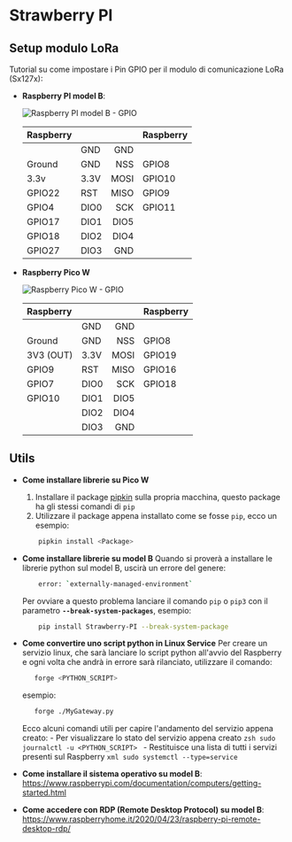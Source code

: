 # Strawberry PI

## Setup modulo LoRa

Tutorial su come impostare i Pin GPIO per il modulo di comunicazione LoRa (Sx127x):

- **Raspberry PI model B**: 

    ![Raspberry PI model B - GPIO](./_imgs/Raspberry_PI_model_b_GPIOs.png)

    | Raspberry |      |      | Raspberry |
    | :-------- | :--- | ---: | --------- |
    |           | GND  |  GND |           |
    | Ground    | GND  |  NSS | GPIO8     |
    | 3.3v      | 3.3V | MOSI | GPIO10    |
    | GPIO22    | RST  | MISO | GPIO9     |
    | GPIO4     | DIO0 |  SCK | GPIO11    |
    | GPIO17    | DIO1 | DIO5 |           |
    | GPIO18    | DIO2 | DIO4 |           |
    | GPIO27    | DIO3 |  GND |           |

- **Raspberry Pico W**

    ![Raspberry Pico W - GPIO](./_imgs/Raspberry_Pico_W_GPIOs.svg)
    

    | Raspberry |      |      | Raspberry |
    | :-------- | :--- | ---: | --------- |
    |           | GND  |  GND |           |
    | Ground    | GND  |  NSS | GPIO8     |
    | 3V3 (OUT) | 3.3V | MOSI | GPIO19    |
    | GPIO9     | RST  | MISO | GPIO16    |
    | GPIO7     | DIO0 |  SCK | GPIO18    |
    | GPIO10    | DIO1 | DIO5 |           |
    |           | DIO2 | DIO4 |           |
    |           | DIO3 |  GND |           |

## Utils

- **Come installare librerie su Pico W**
    1. Installare il package [pipkin](https://pypi.org/project/pipkin/) sulla propria macchina, questo package ha gli stessi comandi di `pip`
    2. Utilizzare il package appena installato come se fosse `pip`, ecco un esempio:
    ```zsh
        pipkin install <Package>
    ```


- **Come installare librerie su model B**
    Quando si proverà a installare le librerie python sul model B, uscirà un errore del genere:
    ```zsh
        error: `externally-managed-environment`
    ```

    Per ovviare a questo problema lanciare il comando `pip` o `pip3` con il parametro **`--break-system-packages`**, esempio:
    ```zsh
        pip install Strawberry-PI --break-system-package
    ```

- **Come convertire uno script python in Linux Service**
    Per creare un servizio linux, che sarà lanciare lo script python all'avvio del Raspberry e ogni volta che andrà in errore sarà rilanciato, utilizzare il comando: 
     ```zsh
        forge <PYTHON_SCRIPT>
    ```

    esempio:
     ```zsh
        forge ./MyGateway.py
    ```
   Ecco alcuni comandi utili per capire l'andamento del servizio appena creato:
        - Per visualizzare lo stato del servizio appena creato
        ```zsh
            sudo journalctl -u <PYTHON_SCRIPT>
        ```
        - Restituisce una lista di tutti i servizi presenti sul Raspberry
        ```xml
            sudo systemctl --type=service
        ```
  
- **Come installare il sistema operativo su model B**: https://www.raspberrypi.com/documentation/computers/getting-started.html
  
- **Come accedere con RDP (Remote Desktop Protocol) su model B**: https://www.raspberryhome.it/2020/04/23/raspberry-pi-remote-desktop-rdp/

